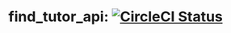 # find_tutor_api: [![CircleCI Status](https://circleci.com/gh/Ashutosh-Tripathy/find_tutor_api.svg?style=shield&circle-token=:circle-token)](https://circleci.com/gh/Ashutosh-Tripathy/find_tutor_api)
